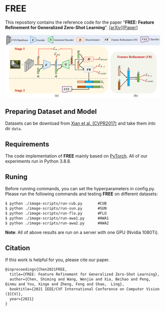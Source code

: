 # FREE
This repository contains the reference code for the paper "**FREE: Feature Refinement for Generalized Zero-Shot Learning**". [[arXiv]]()[[Paper]]()

![](images/pipeline.png)


## Preparing Dataset and Model
Datasets can be download from [Xian et al. (CVPR2017)](https://datasets.d2.mpi-inf.mpg.de/xian/xlsa17.zip) and take them into dir `data`.
## Requirements
The code implementation of **FREE** mainly based on [PyTorch](https://pytorch.org/). All of our experiments run in Python 3.8.8.

## Runing
Before running commands, you can set the hyperparameters in config.py. Please run the following commands and testing **FREE** on different datasets: 
```
$ python ./image-scripts/run-cub.py       #CUB
$ python ./image-scripts/run-sun.py       #SUN
$ python ./image-scripts/run-flo.py       #FLO
$ python ./image-scripts/run-awa1.py      #AWA1
$ python ./image-scripts/run-awa2.py      #AWA2
```

**Note**: All of above results are run on a server with one GPU (Nvidia 1080Ti).


## Citation
If this work is helpful for you, please cite our paper.

```
@inproceedings{Chen2021FREE,  
  title={FREE: Feature Refinement for Generalized Zero-Shot Learning},    
  author={Chen, Shiming and Wang, Wenjie and Xia, Beihao and Peng, Qinmu and You, Xinge and Zheng, Feng and Shao,  Ling},    
  booktitle={2021 IEEE/CVF International Conference on Computer Vision (ICCV)}, 
  year={2021}    
}
```
